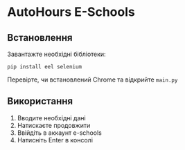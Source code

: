 # AutoHours E-Schools

## Встановлення

Завантажте необхідні бібліотеки:
```
pip install eel selenium
```
Перевірте, чи встановлений Chrome та відкрийте `main.py`

## Використання
1) Вводите необхідні дані
2) Натискаєте продовжити
3) Ввійдіть в аккаунт e-schools
4) Натисніть Enter в консолі
